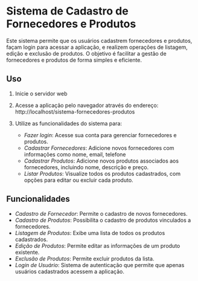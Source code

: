 # Sistema de Cadastro de Fornecedores e Produtos

Este sistema permite que os usuários cadastrem fornecedores e produtos, façam login para acessar a aplicação, e realizem operações de listagem, edição e exclusão de produtos. O objetivo é facilitar a gestão de fornecedores e produtos de forma simples e eficiente.



## Uso

1. Inicie o servidor web
2. Acesse a aplicação pelo navegador através do endereço:
   http://localhost/sistema-fornecedores-produtos

3. Utilize as funcionalidades do sistema para:
   - *Fazer login*: Acesse sua conta para gerenciar fornecedores e produtos.
   - *Cadastrar Fornecedores*: Adicione novos fornecedores com informações como nome, email, telefone 
   - *Cadastrar Produtos*: Adicione novos produtos associados aos fornecedores, incluindo nome, descrição e preço.
   - *Listar Produtos*: Visualize todos os produtos cadastrados, com opções para editar ou excluir cada produto.

## Funcionalidades

- *Cadastro de Fornecedor*: Permite o cadastro de novos fornecedores.
- *Cadastro de Produtos*: Possibilita o cadastro de produtos vinculados a fornecedores.
- *Listagem de Produtos*: Exibe uma lista de todos os produtos cadastrados.
- *Edição de Produtos*: Permite editar as informações de um produto existente.
- *Exclusão de Produtos*: Permite excluir produtos da lista.
- *Login de Usuário*: Sistema de autenticação que permite que apenas usuários cadastrados acessem a aplicação.